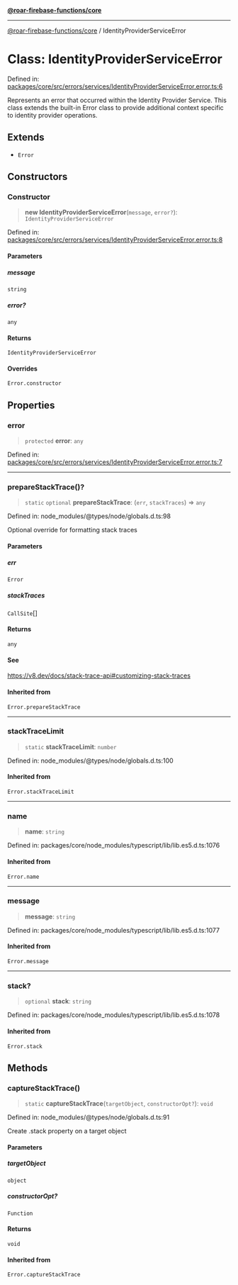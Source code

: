 [**@roar-firebase-functions/core**](../README.md)

---

[@roar-firebase-functions/core](../README.md) / IdentityProviderServiceError

# Class: IdentityProviderServiceError

Defined in: [packages/core/src/errors/services/IdentityProviderServiceError.error.ts:6](https://github.com/yeatmanlab/roar-firebase-functions/blob/0fc701649174b7557e55644b1065be2fa3d3d7ca/packages/core/src/errors/services/IdentityProviderServiceError.error.ts#L6)

Represents an error that occurred within the Identity Provider Service.
This class extends the built-in Error class to provide additional context
specific to identity provider operations.

## Extends

- `Error`

## Constructors

### Constructor

> **new IdentityProviderServiceError**(`message`, `error?`): `IdentityProviderServiceError`

Defined in: [packages/core/src/errors/services/IdentityProviderServiceError.error.ts:8](https://github.com/yeatmanlab/roar-firebase-functions/blob/0fc701649174b7557e55644b1065be2fa3d3d7ca/packages/core/src/errors/services/IdentityProviderServiceError.error.ts#L8)

#### Parameters

##### message

`string`

##### error?

`any`

#### Returns

`IdentityProviderServiceError`

#### Overrides

`Error.constructor`

## Properties

### error

> `protected` **error**: `any`

Defined in: [packages/core/src/errors/services/IdentityProviderServiceError.error.ts:7](https://github.com/yeatmanlab/roar-firebase-functions/blob/0fc701649174b7557e55644b1065be2fa3d3d7ca/packages/core/src/errors/services/IdentityProviderServiceError.error.ts#L7)

---

### prepareStackTrace()?

> `static` `optional` **prepareStackTrace**: (`err`, `stackTraces`) => `any`

Defined in: node_modules/@types/node/globals.d.ts:98

Optional override for formatting stack traces

#### Parameters

##### err

`Error`

##### stackTraces

`CallSite`[]

#### Returns

`any`

#### See

https://v8.dev/docs/stack-trace-api#customizing-stack-traces

#### Inherited from

`Error.prepareStackTrace`

---

### stackTraceLimit

> `static` **stackTraceLimit**: `number`

Defined in: node_modules/@types/node/globals.d.ts:100

#### Inherited from

`Error.stackTraceLimit`

---

### name

> **name**: `string`

Defined in: packages/core/node_modules/typescript/lib/lib.es5.d.ts:1076

#### Inherited from

`Error.name`

---

### message

> **message**: `string`

Defined in: packages/core/node_modules/typescript/lib/lib.es5.d.ts:1077

#### Inherited from

`Error.message`

---

### stack?

> `optional` **stack**: `string`

Defined in: packages/core/node_modules/typescript/lib/lib.es5.d.ts:1078

#### Inherited from

`Error.stack`

## Methods

### captureStackTrace()

> `static` **captureStackTrace**(`targetObject`, `constructorOpt?`): `void`

Defined in: node_modules/@types/node/globals.d.ts:91

Create .stack property on a target object

#### Parameters

##### targetObject

`object`

##### constructorOpt?

`Function`

#### Returns

`void`

#### Inherited from

`Error.captureStackTrace`
